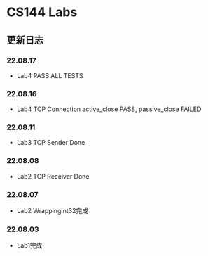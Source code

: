 # CS144 Labs

## 更新日志

### 22.08.17
- Lab4 PASS ALL TESTS

### 22.08.16
- Lab4 TCP Connection active_close PASS, passive_close FAILED

### 22.08.11
- Lab3 TCP Sender Done

### 22.08.08
- Lab2 TCP Receiver Done

### 22.08.07
- Lab2 WrappingInt32完成

### 22.08.03
- Lab1完成